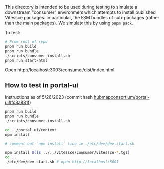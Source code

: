 This directory is intended to be used during testing to simulate a downstream "consumer" environment which attempts to install published Vitessce packages.
In particular, the ESM bundles of sub-packages (rather than the main packages).
We simulate this by using `pnpm pack`.

To test:
```sh
# From root of repo
pnpm run build
pnpm run bundle
./scripts/consumer-install.sh
pnpm run start-html
```

Open http://localhost:3003/consumer/dist/index.html

## How to test in portal-ui

Instructions as of 5/26/2023 (commit hash [hubmapconsortium/portal-ui#fc8a881f](https://github.com/hubmapconsortium/portal-ui/commit/fc8a881ff6f793b4a0dbbeed60f2186fe9d880c4))

```sh
pnpm run build
pnpm run bundle
./scripts/consumer-install.sh

cd ../portal-ui/context
npm install

# comment out `npm install` line in ./etc/dev/dev-start.sh

npm install $(ls ../../vitessce/consumer/vitessce-*.tgz)
cd ..
./etc/dev/dev-start.sh # open http://localhost:5001
```
